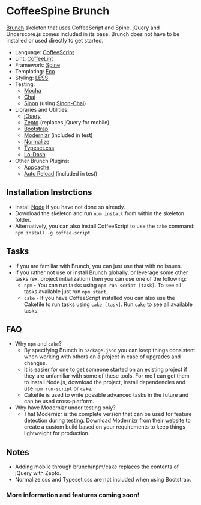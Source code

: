 # CoffeeSpine Brunch

[Brunch](http://brunch.io/) skeleton that uses CoffeeScript and Spine. jQuery and Underscore.js comes included in its base. Brunch does not have to be installed or used directly to get started.

* Language: [CoffeeScript](http://coffeescript.org/)
* Lint: [CoffeeLint](http://www.coffeelint.org/)
* Framework: [Spine](http://spinejs.com/)
* Templating: [Eco](http://github.com/sstephenson/eco)
* Styling: [LESS](http://lesscss.org/)
* Testing:
  * [Mocha](http://mochajs.org/)
  * [Chai](http://chaijs.com/)
  * [Sinon](http://sinonjs.org/) (using [Sinon-Chai](http://github.com/domenic/sinon-chai))
* Libraries and Utilities:
  * [jQuery](http://jquery.com/)
  * [Zepto](http://zeptojs.com/) (replaces jQuery for mobile)
  * [Bootstrap](http://twitter.github.com/bootstrap)
  * [Modernizr](http://modernizr.com/) (included in test)
  * [Normalize](http://necolas.github.com/normalize.css/)
  * [Typeset.css](http://joshuarudd.github.com/typeset.css/)
  * [Lo-Dash](http://lodash.com/)
* Other Brunch Plugins:
  * [Appcache](http://github.com/brunch/appcache-brunch)
  * [Auto Reload](http://github.com/brunch/auto-reload-brunch) (included in test)


## Installation Instrctions

* Install [Node](http://nodejs.org/) if you have not done so already.
* Download the skeleton and run `npm install` from within the skeleton folder.
* Alternatively, you can also install CoffeeScript to use the `cake` command: `npm install -g coffee-script`


## Tasks

* If you are familiar with Brunch, you can just use that with no issues.
* If you rather not use or install Brunch globally, or leverage some other tasks (ex. project initialization) then you can use one of the following:
  * `npm` - You can run tasks using `npm run-script [task]`. To see all tasks available just run `npm start`.
  * `cake` - If you have CoffeeScript installed you can also use the Cakefile to run tasks using `cake [task]`. Run `cake` to see all available tasks.


## FAQ

* Why `npm` and `cake`?
  * By specifying Brunch in `package.json` you can keep things consistent when working with others on a project in case of upgrades and changes.
  * It is easier for one to get someone started on an existing project if they are unfamiliar with some of these tools. For me I can get them to install Node.js, download the project, install dependencies and use `npm run-script` or `cake`.
  * Cakefile is used to write possible advanced tasks in the future and can be used cross-platform.
* Why have Modernizr under testing only?
  * That Modernizr is the complete version that can be used for feature detection during testing. Download Modernizr from their [website](http://modernizr.com/) to create a custom build based on your requirements to keep things lightweight for production.


## Notes

* Adding mobile through brunch/npm/cake replaces the contents of jQuery with Zepto.
* Normalize.css and Typeset.css are not included when using Bootstrap.


### More information and features coming soon!
